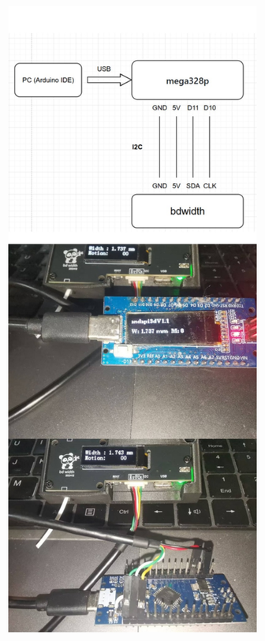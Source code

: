 
<img  width="550"  src="https://github.com/markniu/bdwidth/blob/main/arduino/mega328p_diagram.jpg">
